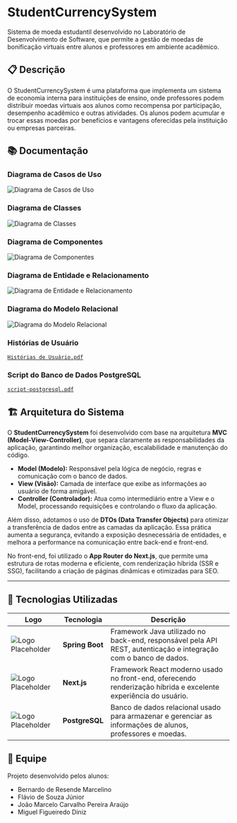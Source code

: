# StudentCurrencySystem
Sistema de moeda estudantil desenvolvido no Laboratório de Desenvolvimento de Software, que permite a gestão de moedas de bonificação virtuais entre alunos e professores em ambiente acadêmico.

## 📋 Descrição
O StudentCurrencySystem é uma plataforma que implementa um sistema de economia interna para instituições de ensino, onde professores podem distribuir moedas virtuais aos alunos como recompensa por participação, desempenho acadêmico e outras atividades. Os alunos podem acumular e trocar essas moedas por benefícios e vantagens oferecidas pela instituição ou empresas parceiras.

## 📚 Documentação

### Diagrama de Casos de Uso
![Diagrama de Casos de Uso](Documentação/Diagrama%20de%20Casos%20de%20Uso.jpeg)

### Diagrama de Classes
![Diagrama de Classes](Documentação/Diagrama%20de%20Classes.png)

### Diagrama de Componentes
![Diagrama de Componentes](Documentação/Diagrama%20de%20Componentes.png)

### Diagrama de Entidade e Relacionamento
![Diagrama de Entidade e Relacionamento](Documentação/Diagrama%20de%20Entidade%20e%20Relacionamento.jpeg)

### Diagrama do Modelo Relacional
![Diagrama do Modelo Relacional](Documentação/Diagrama%20do%20Modelo%20Relacional.png)

### Histórias de Usuário
 [`Histórias de Usuário.pdf`](Documentação/Histórias%20de%20Usuário.pdf)

### Script do Banco de Dados PostgreSQL
[`script-postgresql.pdf`](Documentação/script-postgresql.sql)


## 🏗️ Arquitetura do Sistema

O **StudentCurrencySystem** foi desenvolvido com base na arquitetura **MVC (Model-View-Controller)**, que separa claramente as responsabilidades da aplicação, garantindo melhor organização, escalabilidade e manutenção do código.

- **Model (Modelo):** Responsável pela lógica de negócio, regras e comunicação com o banco de dados.  
- **View (Visão):** Camada de interface que exibe as informações ao usuário de forma amigável.  
- **Controller (Controlador):** Atua como intermediário entre a View e o Model, processando requisições e controlando o fluxo da aplicação.  

Além disso, adotamos o uso de **DTOs (Data Transfer Objects)** para otimizar a transferência de dados entre as camadas da aplicação. Essa prática aumenta a segurança, evitando a exposição desnecessária de entidades, e melhora a performance na comunicação entre back-end e front-end.

No front-end, foi utilizado o **App Router do Next.js**, que permite uma estrutura de rotas moderna e eficiente, com renderização híbrida (SSR e SSG), facilitando a criação de páginas dinâmicas e otimizadas para SEO.

---

## 🧩 Tecnologias Utilizadas

| Logo | Tecnologia | Descrição |
|------|-------------|-----------|
| ![Logo Placeholder](Documentação/spring.png) | **Spring Boot** | Framework Java utilizado no back-end, responsável pela API REST, autenticação e integração com o banco de dados. |
| ![Logo Placeholder](Documentação/nextjs.png) | **Next.js** | Framework React moderno usado no front-end, oferecendo renderização híbrida e excelente experiência do usuário. |
| ![Logo Placeholder](Documentação/postgreesql.png) | **PostgreSQL** | Banco de dados relacional usado para armazenar e gerenciar as informações de alunos, professores e moedas. |


## 👥 Equipe
Projeto desenvolvido pelos alunos:
- Bernardo de Resende Marcelino
- Flávio de Souza Júnior
- João Marcelo Carvalho Pereira Araújo
- Miguel Figueiredo Diniz
